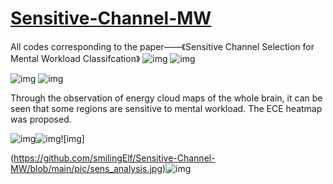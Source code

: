 # [Sensitive-Channel-MW](https://www.researchgate.net/publication/361621108_Sensitive_Channel_Selection_for_Mental_Workload_Classification)
All codes corresponding to the paper——《Sensitive Channel Selection for Mental Workload Classifcation》
![img](https://github.com/smilingElf/Sensitive-Channel-MW/blob/main/pic/delta.gif) ![img](https://github.com/smilingElf/Sensitive-Channel-MW/blob/main/pic/theta.gif)

![img](https://github.com/smilingElf/Sensitive-Channel-MW/blob/main/pic/alpha.gif) ![img](https://github.com/smilingElf/Sensitive-Channel-MW/blob/main/pic/beta.gif)

Through the observation of energy cloud maps of the whole brain, it can be seen that some regions are sensitive to mental workload. The ECE heatmap was proposed.

![img](https://github.com/smilingElf/Sensitive-Channel-MW/blob/main/pic/ECE_formation.jpg)![img](https://github.com/smilingElf/Sensitive-Channel-MW/blob/main/pic/corr_analysis.jpg)![img]

(https://github.com/smilingElf/Sensitive-Channel-MW/blob/main/pic/sens_analysis.jpg)![img](https://github.com/smilingElf/Sensitive-Channel-MW/blob/main/pic/comparation.jpg)

